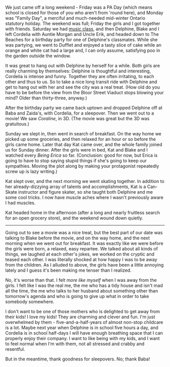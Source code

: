 <!--
.. title: Long Weekend Report
.. date: 2009-02-18 22:34:15
.. author: Amy Brown
-->

We just came off a long weekend - Friday was a PA
Day (which means school is closed for those of you
who aren't from 'round here), and Monday was
"Family Day", a merciful and much-needed mid-winter
Ontario statutory holiday.  The weekend was full;
Friday the girls and I got together with friends.
Saturday we had [music class](http://www.musictogether.com/),
and then Delphine, Blake and I left Cordelia with Auntie
Morgan and Uncle Erik, and headed down to 
The Beaches for a birthday party for one of Delphine's
classmates.  While she was partying, we went to Dufflet
and enjoyed a tasty slice of cake while an orange and
white cat had a large and, I can only assume, satisfying 
poo in the garden outside the window.

It was great to hang out with Delphine by herself
for a while.  Both girls are really charming by 
themselves: Delphine
is thoughtful and interesting, Cordelia is intense
and funny.  Together they are often irritating,
to each other and thus to us.  So to take a nice long
transit ride with Delphine and get to hang out with
her and see the city was a real treat.  (How old do
you have to be before the view from the Bloor Street 
Viaduct stops blowing your mind?  Older than 
thirty-three, anyway.)

After the birthday party we came back uptown and
dropped Delphine off at Baba and Zaida's, with 
Cordelia, for a sleepover.  Then we went out to 
a movie!  We saw *Coraline*, in 3D.  (The movie was
great but the 3D was gratuitous.)

Sunday we slept in, then went in search of breakfast.
On the way home we picked up some groceries, and 
then relaxed for an hour or so before the girls came
home.  Later that day Kat came over, and the whole
family joined us for Sunday dinner.  After the girls
were in bed, Kat and Blake and I watched every 
*Being Erica* so far.  (Conclusion: good for now,
but Erica is going to have to stop saying stupid
things if she's going to keep our sympathies.  Moving
the plot along by making your protagonist repeatedly
screw up is lazy writing.)

Kat slept over, and the next morning we went skating
together.  In addition to her already-dizzying array
of talents and accomplishments, Kat is a Can-Skate
instructor and figure skater, so she taught
both Delphine and me some cool tricks.  I now have
muscle aches where I wasn't previously aware I had
muscles.

Kat headed home in the afternoon (after a long
and nearly fruitless search for an open grocery store),
and the weekend wound down quietly.

---

Going out to see a movie was a nice treat, but the 
best part of our date was talking to
Blake before the movie, and on the way home, and 
the next morning when we went out for breakfast.
It was exactly like we were before the girls were
born, a relaxed, easy repartee.  We talked about all
kinds of things, we laughed at each other's jokes,
we worked on the cryptic and teased each other.
I was literally
shocked at how happy I was to be away from the children.
As I alluded to above, the girls have been a little
annoying lately and I guess it's been making me 
tenser than I realized.  

No, it's worse than that.  I felt *more like myself*
when I was away from the girls.  I felt like I was
the real me, the me who has a tidy
house and isn't mad all the time, the me who
talks to her husband about something other than
tomorrow's agenda and who is going to give up what
in order to take somebody somewhere.

I don't want to be one of
those mothers who is delighted to get away from
their kids!  I love my kids!  They are charming and
clever and fun.  I'm just overwhelmed by
them - five-and-a-half-years of almost non-stop
childcare is a lot. Maybe next year when Delphine 
is in school five hours a day, and Cordelia is in 
school half-days
I will have enough breathing space that I can properly
enjoy their company.  I want to like being with my kids, and
I want to feel normal when I'm with them, not
all stressed and crabby and resentful.  

But in the meantime, thank goodness for sleepovers.  No; 
thank Baba!


